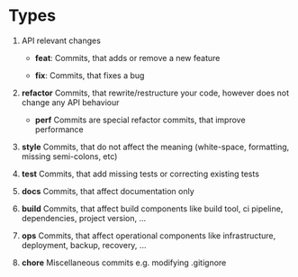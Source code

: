 # Types

1. API relevant changes

    - **feat**: Commits, that adds or remove a new feature
    
    - **fix**: Commits, that fixes a bug

2. **refactor** Commits, that rewrite/restructure your code, however does not change any API behaviour
    
    - **perf** Commits are special refactor commits, that improve performance

3. **style** Commits, that do not affect the meaning (white-space, formatting, missing semi-colons, etc)

4. **test** Commits, that add missing tests or correcting existing tests

5. **docs** Commits, that affect documentation only

6. **build** Commits, that affect build components like build tool, ci pipeline, dependencies, project version, ...

7. **ops** Commits, that affect operational components like infrastructure, deployment, backup, recovery, ...

8. **chore** Miscellaneous commits e.g. modifying .gitignore